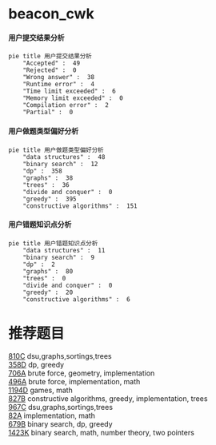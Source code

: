 # beacon_cwk

<!-- tabs:start -->



#### **用户提交结果分析**

```mermaid
pie title 用户提交结果分析
    "Accepted" :  49
    "Rejected" :  0
    "Wrong answer" :  38
    "Runtime error" :  4
    "Time limit exceeded" :  6
    "Memory limit exceeded" :  0
    "Compilation error" :  2
    "Partial" :  0
```

#### **用户做题类型偏好分析**

```mermaid
pie title 用户做题类型偏好分析
    "data structures" :  48
    "binary search" :  12
    "dp" :  358
    "graphs" :  38
    "trees" :  36
    "divide and conquer" :  0
    "greedy" :  395
    "constructive algorithms" :  151
```
#### **用户错题知识点分析**

```mermaid
pie title 用户错题知识点分析
    "data structures" :  11
    "binary search" :  9
    "dp" :  2
    "graphs" :  80
    "trees" :  0
    "divide and conquer" :  0
    "greedy" :  20
    "constructive algorithms" :  6
```



<!-- tabs:end -->
# 推荐题目
[810C](https://codeforces.com/contest/810/problem/C)		dsu,graphs,sortings,trees		  
[358D](https://codeforces.com/contest/358/problem/D)		dp,
                        greedy		  
[706A](https://codeforces.com/contest/706/problem/A)		brute force,
                        geometry,
                        implementation		  
[496A](https://codeforces.com/contest/496/problem/A)		brute force,
                        implementation,
                        math		  
[1194D](https://codeforces.com/contest/1194/problem/D)		games,
                        math		  
[827B](https://codeforces.com/contest/827/problem/B)		constructive algorithms,
                        greedy,
                        implementation,
                        trees		  
[967C](https://codeforces.com/contest/967/problem/C)		dsu,graphs,sortings,trees		  
[82A](https://codeforces.com/contest/82/problem/A)		implementation,
                        math		  
[679B](https://codeforces.com/contest/679/problem/B)		binary search,
                        dp,
                        greedy		  
[1423K](https://codeforces.com/contest/1423/problem/K)		binary search,
                        math,
                        number theory,
                        two pointers		  
